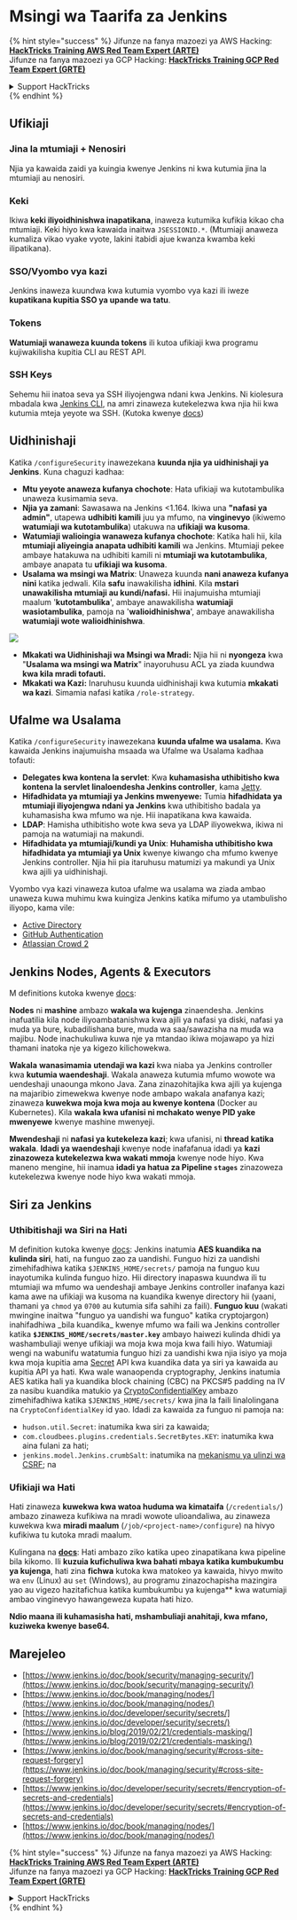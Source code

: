 # Msingi wa Taarifa za Jenkins

{% hint style="success" %}
Jifunze na fanya mazoezi ya AWS Hacking:<img src="../../.gitbook/assets/image (1) (1) (1) (1).png" alt="" data-size="line">[**HackTricks Training AWS Red Team Expert (ARTE)**](https://training.hacktricks.xyz/courses/arte)<img src="../../.gitbook/assets/image (1) (1) (1) (1).png" alt="" data-size="line">\
Jifunze na fanya mazoezi ya GCP Hacking: <img src="../../.gitbook/assets/image (2) (1).png" alt="" data-size="line">[**HackTricks Training GCP Red Team Expert (GRTE)**<img src="../../.gitbook/assets/image (2) (1).png" alt="" data-size="line">](https://training.hacktricks.xyz/courses/grte)

<details>

<summary>Support HackTricks</summary>

* Angalia [**mpango wa usajili**](https://github.com/sponsors/carlospolop)!
* **Jiunge na** 💬 [**kikundi cha Discord**](https://discord.gg/hRep4RUj7f) au [**kikundi cha telegram**](https://t.me/peass) au **tufuatilie** kwenye **Twitter** 🐦 [**@hacktricks\_live**](https://twitter.com/hacktricks_live)**.**
* **Shiriki mbinu za hacking kwa kuwasilisha PRs kwa** [**HackTricks**](https://github.com/carlospolop/hacktricks) na [**HackTricks Cloud**](https://github.com/carlospolop/hacktricks-cloud) github repos.

</details>
{% endhint %}

## Ufikiaji

### Jina la mtumiaji + Nenosiri

Njia ya kawaida zaidi ya kuingia kwenye Jenkins ni kwa kutumia jina la mtumiaji au nenosiri.

### Keki

Ikiwa **keki iliyoidhinishwa inapatikana**, inaweza kutumika kufikia kikao cha mtumiaji. Keki hiyo kwa kawaida inaitwa `JSESSIONID.*`. (Mtumiaji anaweza kumaliza vikao vyake vyote, lakini itabidi ajue kwanza kwamba keki ilipatikana).

### SSO/Vyombo vya kazi

Jenkins inaweza kuundwa kwa kutumia vyombo vya kazi ili iweze **kupatikana kupitia SSO ya upande wa tatu**.

### Tokens

**Watumiaji wanaweza kuunda tokens** ili kutoa ufikiaji kwa programu kujiwakilisha kupitia CLI au REST API.

### SSH Keys

Sehemu hii inatoa seva ya SSH iliyojengwa ndani kwa Jenkins. Ni kiolesura mbadala kwa [Jenkins CLI](https://www.jenkins.io/doc/book/managing/cli/), na amri zinaweza kutekelezwa kwa njia hii kwa kutumia mteja yeyote wa SSH. (Kutoka kwenye [docs](https://plugins.jenkins.io/sshd/))

## Uidhinishaji

Katika `/configureSecurity` inawezekana **kuunda njia ya uidhinishaji ya Jenkins**. Kuna chaguzi kadhaa:

* **Mtu yeyote anaweza kufanya chochote**: Hata ufikiaji wa kutotambulika unaweza kusimamia seva.
* **Njia ya zamani**: Sawasawa na Jenkins <1.164. Ikiwa una **"nafasi ya admin"**, utapewa **udhibiti kamili** juu ya mfumo, na **vinginevyo** (ikiwemo **watumiaji wa kutotambulika**) utakuwa na **ufikiaji wa kusoma**.
* **Watumiaji walioingia wanaweza kufanya chochote**: Katika hali hii, kila **mtumiaji aliyeingia anapata udhibiti kamili** wa Jenkins. Mtumiaji pekee ambaye hatakuwa na udhibiti kamili ni **mtumiaji wa kutotambulika**, ambaye anapata tu **ufikiaji wa kusoma**.
* **Usalama wa msingi wa Matrix**: Unaweza kuunda **nani anaweza kufanya nini** katika jedwali. Kila **safu** inawakilisha **idhini**. Kila **mstari** **unawakilisha** **mtumiaji au kundi/nafasi.** Hii inajumuisha mtumiaji maalum '**kutotambulika**', ambaye anawakilisha **watumiaji wasiotambulika**, pamoja na '**walioidhinishwa**', ambaye anawakilisha **watumiaji wote walioidhinishwa**.

![](<../../.gitbook/assets/image (149).png>)

* **Mkakati wa Uidhinishaji wa Msingi wa Mradi:** Njia hii ni **nyongeza** kwa "**Usalama wa msingi wa Matrix**" inayoruhusu ACL ya ziada kuundwa **kwa kila mradi tofauti.**
* **Mkakati wa Kazi:** Inaruhusu kuunda uidhinishaji kwa kutumia **mkakati wa kazi**. Simamia nafasi katika `/role-strategy`.

## **Ufalme wa Usalama**

Katika `/configureSecurity` inawezekana **kuunda ufalme wa usalama.** Kwa kawaida Jenkins inajumuisha msaada wa Ufalme wa Usalama kadhaa tofauti:

* **Delegates kwa kontena la servlet**: Kwa **kuhamasisha uthibitisho kwa kontena la servlet linaloendesha Jenkins controller**, kama [Jetty](https://www.eclipse.org/jetty/).
* **Hifadhidata ya mtumiaji ya Jenkins mwenyewe:** Tumia **hifadhidata ya mtumiaji iliyojengwa ndani ya Jenkins** kwa uthibitisho badala ya kuhamasisha kwa mfumo wa nje. Hii inapatikana kwa kawaida.
* **LDAP**: Hamisha uthibitisho wote kwa seva ya LDAP iliyowekwa, ikiwa ni pamoja na watumiaji na makundi.
* **Hifadhidata ya mtumiaji/kundi ya Unix**: **Huhamisha uthibitisho kwa hifadhidata ya mtumiaji ya Unix** kwenye kiwango cha mfumo kwenye Jenkins controller. Njia hii pia itaruhusu matumizi ya makundi ya Unix kwa ajili ya uidhinishaji.

Vyombo vya kazi vinaweza kutoa ufalme wa usalama wa ziada ambao unaweza kuwa muhimu kwa kuingiza Jenkins katika mifumo ya utambulisho iliyopo, kama vile:

* [Active Directory](https://plugins.jenkins.io/active-directory)
* [GitHub Authentication](https://plugins.jenkins.io/github-oauth)
* [Atlassian Crowd 2](https://plugins.jenkins.io/crowd2)

## Jenkins Nodes, Agents & Executors

M definitions kutoka kwenye [docs](https://www.jenkins.io/doc/book/managing/nodes/):

**Nodes** ni **mashine** ambazo **wakala wa kujenga** zinaendesha. Jenkins inafuatilia kila node iliyoambatanishwa kwa ajili ya nafasi ya diski, nafasi ya muda ya bure, kubadilishana bure, muda wa saa/sawazisha na muda wa majibu. Node inachukuliwa kuwa nje ya mtandao ikiwa mojawapo ya hizi thamani inatoka nje ya kigezo kilichowekwa.

**Wakala** **wanasimamia** **utendaji wa kazi** kwa niaba ya Jenkins controller kwa **kutumia waendeshaji**. Wakala anaweza kutumia mfumo wowote wa uendeshaji unaounga mkono Java. Zana zinazohitajika kwa ajili ya kujenga na majaribio zimewekwa kwenye node ambapo wakala anafanya kazi; zinaweza **kuwekwa moja kwa moja au kwenye kontena** (Docker au Kubernetes). Kila **wakala kwa ufanisi ni mchakato wenye PID yake mwenyewe** kwenye mashine mwenyeji.

**Mwendeshaji** ni **nafasi ya kutekeleza kazi**; kwa ufanisi, ni **thread katika wakala**. **Idadi ya waendeshaji** kwenye node inafafanua idadi ya **kazi zinazoweza kutekelezwa kwa wakati mmoja** kwenye node hiyo. Kwa maneno mengine, hii inamua **idadi ya hatua za Pipeline `stages`** zinazoweza kutekelezwa kwenye node hiyo kwa wakati mmoja.

## Siri za Jenkins

### Uthibitishaji wa Siri na Hati

M definition kutoka kwenye [docs](https://www.jenkins.io/doc/developer/security/secrets/#encryption-of-secrets-and-credentials): Jenkins inatumia **AES kuandika na kulinda siri**, hati, na funguo zao za uandishi. Funguo hizi za uandishi zimehifadhiwa katika `$JENKINS_HOME/secrets/` pamoja na funguo kuu inayotumika kulinda funguo hizo. Hii directory inapaswa kuundwa ili tu mtumiaji wa mfumo wa uendeshaji ambaye Jenkins controller inafanya kazi kama awe na ufikiaji wa kusoma na kuandika kwenye directory hii (yaani, thamani ya `chmod` ya `0700` au kutumia sifa sahihi za faili). **Funguo kuu** (wakati mwingine inaitwa "funguo ya uandishi wa funguo" katika cryptojargon) inahifadhiwa \_bila kuandika\_ kwenye mfumo wa faili wa Jenkins controller katika **`$JENKINS_HOME/secrets/master.key`** ambayo haiwezi kulinda dhidi ya washambuliaji wenye ufikiaji wa moja kwa moja kwa faili hiyo. Watumiaji wengi na wabunifu watatumia funguo hizi za uandishi kwa njia isiyo ya moja kwa moja kupitia ama [Secret](https://javadoc.jenkins.io/byShortName/Secret) API kwa kuandika data ya siri ya kawaida au kupitia API ya hati. Kwa wale wanaopenda cryptography, Jenkins inatumia AES katika hali ya kuandika block chaining (CBC) na PKCS#5 padding na IV za nasibu kuandika matukio ya [CryptoConfidentialKey](https://javadoc.jenkins.io/byShortName/CryptoConfidentialKey) ambazo zimehifadhiwa katika `$JENKINS_HOME/secrets/` kwa jina la faili linalolingana na `CryptoConfidentialKey` id yao. Idadi za kawaida za funguo ni pamoja na:

* `hudson.util.Secret`: inatumika kwa siri za kawaida;
* `com.cloudbees.plugins.credentials.SecretBytes.KEY`: inatumika kwa aina fulani za hati;
* `jenkins.model.Jenkins.crumbSalt`: inatumika na [mekanismu ya ulinzi wa CSRF](https://www.jenkins.io/doc/book/managing/security/#cross-site-request-forgery); na

### Ufikiaji wa Hati

Hati zinaweza **kuwekwa kwa watoa huduma wa kimataifa** (`/credentials/`) ambazo zinaweza kufikiwa na mradi wowote ulioandaliwa, au zinaweza kuwekwa kwa **miradi maalum** (`/job/<project-name>/configure`) na hivyo kufikiwa tu kutoka mradi maalum.

Kulingana na [**docs**](https://www.jenkins.io/blog/2019/02/21/credentials-masking/): Hati ambazo ziko katika upeo zinapatikana kwa pipeline bila kikomo. Ili **kuzuia kufichuliwa kwa bahati mbaya katika kumbukumbu ya kujenga**, hati zina **fichwa** kutoka kwa matokeo ya kawaida, hivyo mwito wa `env` (Linux) au `set` (Windows), au programu zinazochapisha mazingira yao au vigezo hazitafichua katika kumbukumbu ya kujenga** kwa watumiaji ambao vinginevyo hawangeweza kupata hati hizo.

**Ndio maana ili kuhamasisha hati, mshambuliaji anahitaji, kwa mfano, kuziweka kwenye base64.**

## Marejeleo

* [https://www.jenkins.io/doc/book/security/managing-security/](https://www.jenkins.io/doc/book/security/managing-security/)
* [https://www.jenkins.io/doc/book/managing/nodes/](https://www.jenkins.io/doc/book/managing/nodes/)
* [https://www.jenkins.io/doc/developer/security/secrets/](https://www.jenkins.io/doc/developer/security/secrets/)
* [https://www.jenkins.io/blog/2019/02/21/credentials-masking/](https://www.jenkins.io/blog/2019/02/21/credentials-masking/)
* [https://www.jenkins.io/doc/book/managing/security/#cross-site-request-forgery](https://www.jenkins.io/doc/book/managing/security/#cross-site-request-forgery)
* [https://www.jenkins.io/doc/developer/security/secrets/#encryption-of-secrets-and-credentials](https://www.jenkins.io/doc/developer/security/secrets/#encryption-of-secrets-and-credentials)
* [https://www.jenkins.io/doc/book/managing/nodes/](https://www.jenkins.io/doc/book/managing/nodes/)

{% hint style="success" %}
Jifunze na fanya mazoezi ya AWS Hacking:<img src="../../.gitbook/assets/image (1) (1) (1) (1).png" alt="" data-size="line">[**HackTricks Training AWS Red Team Expert (ARTE)**](https://training.hacktricks.xyz/courses/arte)<img src="../../.gitbook/assets/image (1) (1) (1) (1).png" alt="" data-size="line">\
Jifunze na fanya mazoezi ya GCP Hacking: <img src="../../.gitbook/assets/image (2) (1).png" alt="" data-size="line">[**HackTricks Training GCP Red Team Expert (GRTE)**<img src="../../.gitbook/assets/image (2) (1).png" alt="" data-size="line">](https://training.hacktricks.xyz/courses/grte)

<details>

<summary>Support HackTricks</summary>

* Angalia [**mpango wa usajili**](https://github.com/sponsors/carlospolop)!
* **Jiunge na** 💬 [**kikundi cha Discord**](https://discord.gg/hRep4RUj7f) au [**kikundi cha telegram**](https://t.me/peass) au **tufuatilie** kwenye **Twitter** 🐦 [**@hacktricks\_live**](https://twitter.com/hacktricks_live)**.**
* **Shiriki mbinu za hacking kwa kuwasilisha PRs kwa** [**HackTricks**](https://github.com/carlospolop/hacktricks) na [**HackTricks Cloud**](https://github.com/carlospolop/hacktricks-cloud) github repos.

</details>
{% endhint %}
